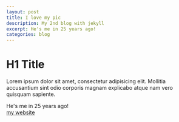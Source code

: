 ```yaml
---
layout: post
title: I love my pic
description: My 2nd blog with jekyll
excerpt: He's me in 25 years ago!
categories: blog
---
```


# H1 Title
Lorem ipsum dolor sit amet, consectetur adipisicing elit. Mollitia accusantium sint odio corporis magnam explicabo atque nam vero quisquam sapiente.

He's me in 25 years ago!  
[my website][mypic]  

[mypic]: https://secure.gravatar.com/avatar/f2af3ff36c10d206b74f68aacf68e08d?s=420&d=https://a248.e.akamai.net/assets.github.com%2Fimages%2Fgravatars%2Fgravatar-user-420.png "Ali Mihandoost Website"